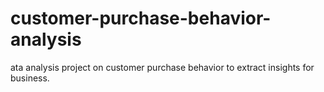 # customer-purchase-behavior-analysis
ata analysis project on customer purchase behavior to extract insights for business.

